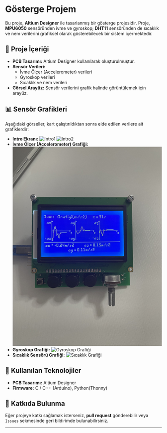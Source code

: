 # Gösterge Projem

Bu proje, **Altium Designer** ile tasarlanmış bir gösterge projesidir.
Proje, **MPU6050** sensöründen ivme ve gyroskop; **DHT11** sensöründen de sıcaklık ve nem verilerini grafiksel olarak gösterebilecek bir sistem içermektedir.


## 📌 Proje İçeriği
- **PCB Tasarımı:** Altium Designer kullanılarak oluşturulmuştur.
- **Sensör Verileri:**
  - İvme Ölçer (Accelerometer) verileri
  - Gyroskop verileri
  - Sıcaklık ve nem verileri
- **Görsel Arayüz:** Sensör verilerini grafik halinde görüntülemek için arayüz.


## 📊 Sensör Grafikleri

Aşağıdaki görseller, kart çalıştırıldıktan sonra elde edilen verilere ait grafiklerdir:

- **Intro Ekranı:** ![Intro1](images/kart/intro1.png)
![Intro2](images/kart/intro2.png)
- **İvme Ölçer (Accelerometer) Grafiği:** ![İvme Grafiği](images/kart//acc.jpg)
- **Gyroskop Grafiği:** ![Gyroskop Grafiği](images/kart/gyro.png)
- **Sıcaklık Sensörü Grafiği:** ![Sıcaklık Grafiği](images/kart/temp.png)


## 🔧 Kullanılan Teknolojiler
- **PCB Tasarımı:** Altium Designer
- **Firmware:** C / C++ (Arduino), Python(Thonny)


## 📌 Katkıda Bulunma
Eğer projeye katkı sağlamak isterseniz, **pull request** gönderebilir veya `Issues` sekmesinde geri bildirimde bulunabilirsiniz.

---

